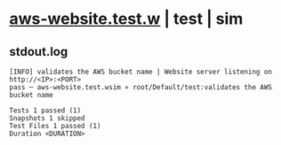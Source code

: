 # [aws-website.test.w](../../../../../../tests/sdk_tests/website/aws-website.test.w) | test | sim

## stdout.log
```log
[INFO] validates the AWS bucket name | Website server listening on http://<IP>:<PORT>
pass ─ aws-website.test.wsim » root/Default/test:validates the AWS bucket name

Tests 1 passed (1)
Snapshots 1 skipped
Test Files 1 passed (1)
Duration <DURATION>
```

